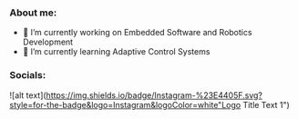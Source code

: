 ### About me:

- 🔭 I’m currently working on Embedded Software and Robotics Development
- 🌱 I’m currently learning Adaptive Control Systems

### Socials: 
![alt text](https://img.shields.io/badge/Instagram-%23E4405F.svg?style=for-the-badge&logo=Instagram&logoColor=white"Logo Title Text 1")

<!--
**priyampnchl/priyampnchl** is a ✨ _special_ ✨ repository because its `README.md` (this file) appears on your GitHub profile.

Here are some ideas to get you started:

- 🔭 I’m currently working on ...
- 🌱 I’m currently learning ...
- 👯 I’m looking to collaborate on ...
- 🤔 I’m looking for help with ...
- 💬 Ask me about ...
- 📫 How to reach me: ...
- 😄 Pronouns: ...
- ⚡ Fun fact: ...
-->
